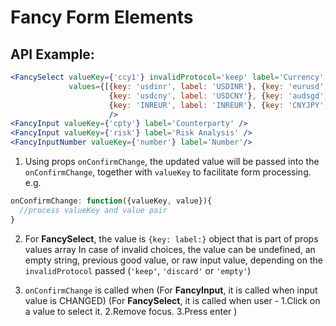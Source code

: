 Fancy Form Elements
==============================================

API Example:
------------
```jsx
<FancySelect valueKey={'ccy1'} invalidProtocol='keep' label='Currency'
             values={[{key: 'usdinr', label: 'USDINR'}, {key: 'eurusd', label: 'EURUSD'}, {key: 'usdjpy', label: 'USDJPY'},
                      {key: 'usdcny', label: 'USDCNY'}, {key: 'audsgd', label: 'AUDSGD'}, {key: 'gbpusd', label: 'GBPUSD'},
                      {key: 'INREUR', label: 'INREUR'}, {key: 'CNYJPY', label: 'CNYJPY'}, {key: 'usdjpy', label: 'USDJPY'}]}
                      />
<FancyInput valueKey={'cpty'} label='Counterparty' />
<FancyInput valueKey={'risk'} label='Risk Analysis' />
<FancyInputNumber valueKey={'number'} label='Number'/>
```

1. Using props `onConfirmChange`, the updated value will be passed into the `onConfirmChange`, together with `valueKey` to facilitate form processing.
  e.g.
  ```javascript
  onConfirmChange: function({valueKey, value}){
    //process valueKey and value pair
  }
  ```

2. For **FancySelect**, the value is `{key: label:}` object that is part of props values array
  In case of invalid choices, the value can be undefined, an empty string, previous good value, or raw input value, depending on the `invalidProtocol` passed (`'keep'`, `'discard'` or `'empty'`)

3. `onConfirmChange` is called when
  (For **FancyInput**, it is called when input value is CHANGED)
  (For **FancySelect**, it is called when user - 1.Click on a value to select it. 2.Remove focus. 3.Press enter )
